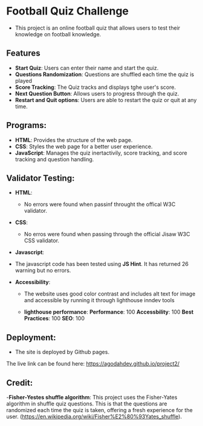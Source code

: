# Football Quiz Challenge

- This project is an online football quiz that allows users to test their knowledge on football knowledge.

## Features

- **Start Quiz**: Users can enter their name and start the quiz.
- **Questions Randomization**: Questions are shuffled each time the quiz is played
- **Score Tracking**: The Quiz tracks and displays tghe user's score.
- **Next Question Button**: Allows users to progress through the quiz.
- **Restart and Quit options**: Users are able to restart the quiz or quit at any time.

## Programs:

- **HTML**: Provides the structure of the web page.
- **CSS**: Styles the web page for a better user experience.
- **JavaScript**: Manages the quiz inertactivily, score tracking, and score tracking and question handling.

## Validator Testing:

 - **HTML**:

   - No errors were found when passinf throught the offical W3C validator.

- **CSS**:

   - No erros were found when passing through the official Jisaw W3C CSS validator.

- **Javascript**:

- The javascript code has been tested using **JS Hint**. It has returned 26 warning but no errors.

- **Accessibility**:

  - The website uses good color contrast and includes alt text for image and accessible by running it through lighthouse inndev tools

  - **lighthouse performance**:
    **Performance**: 100
    **Accessbility**: 100
    **Best Practices**: 100
    **SEO**: 100

## Deployment:

- The site is deployed by Github pages. 

The live link can be found here: https://agodahdev.github.io/project2/

## Credit:

-**Fisher-Yestes shuffle algorithm**: This project uses the Fisher-Yates algorithm in shuffle quiz questions. This is that the questions are 
randomized each time the quiz is taken, offering a fresh experience for the user. (https://en.wikipedia.org/wiki/Fisher%E2%80%93Yates_shuffle).


